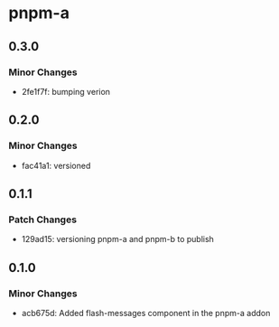 # pnpm-a

## 0.3.0

### Minor Changes

- 2fe1f7f: bumping verion

## 0.2.0

### Minor Changes

- fac41a1: versioned

## 0.1.1

### Patch Changes

- 129ad15: versioning pnpm-a and pnpm-b to publish

## 0.1.0

### Minor Changes

- acb675d: Added flash-messages component in the pnpm-a addon
